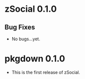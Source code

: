 # zSocial 0.1.0

## Bug Fixes

* No bugs...yet.

# pkgdown 0.1.0

* This is the first release of zSocial.
